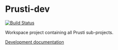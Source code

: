 Prusti-dev
==========

[![Build Status][build_badge]][build_status]

Workspace project containing all Prusti sub-projects.

[Development documentation][documentation]

[build_badge]: https://travis-ci.org/viperproject/prusti-dev.svg
[build_status]: https://travis-ci.org/viperproject/prusti-dev
[documentation]: https://viperproject.github.io/prusti-dev/
